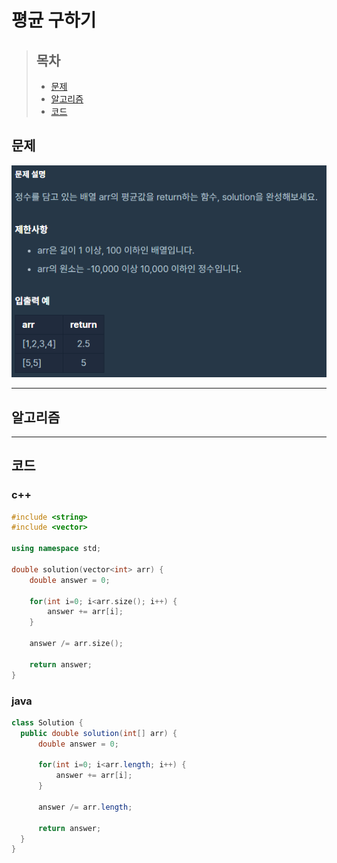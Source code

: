 # 평균 구하기

> ## 목차
> * [문제](#문제)
> * [알고리즘](#알고리즘)
> * [코드](#코드)

## 문제
![문제](https://github.com/ryusehui/algorithm/blob/master/programmers/level1/problems/%ED%8F%89%EA%B7%A0%20%EA%B5%AC%ED%95%98%EA%B8%B0.PNG)
<hr/>

## 알고리즘

<hr/>

## 코드
### c++
```c++
#include <string>
#include <vector>
 
using namespace std;
 
double solution(vector<int> arr) {
    double answer = 0;
    
    for(int i=0; i<arr.size(); i++) {
        answer += arr[i];
    }
    
    answer /= arr.size();
    
    return answer;
}
```

### java
```java
class Solution {
  public double solution(int[] arr) {
      double answer = 0;
      
      for(int i=0; i<arr.length; i++) {
          answer += arr[i];
      }
      
      answer /= arr.length;
      
      return answer;
  }
}
```
